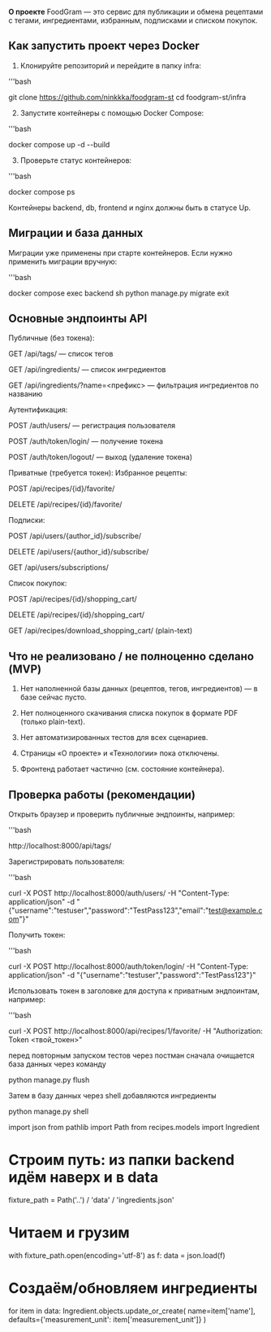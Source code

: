 **О проекте**
FoodGram — это сервис для публикации и обмена рецептами с тегами, ингредиентами, избранным, подписками и списком покупок.

## Как запустить проект через Docker

1. Клонируйте репозиторий и перейдите в папку infra:

'''bash

git clone https://github.com/ninkkka/foodgram-st
cd foodgram-st/infra

2. Запустите контейнеры с помощью Docker Compose:

'''bash

docker compose up -d --build

3. Проверьте статус контейнеров:

'''bash

docker compose ps

Контейнеры backend, db, frontend и nginx должны быть в статусе Up.

## Миграции и база данных

Миграции уже применены при старте контейнеров. Если нужно применить миграции вручную:

'''bash

docker compose exec backend sh
python manage.py migrate
exit

## Основные эндпоинты API

Публичные (без токена):

GET /api/tags/ — список тегов

GET /api/ingredients/ — список ингредиентов

GET /api/ingredients/?name=<префикс> — фильтрация ингредиентов по названию


Аутентификация:

POST /auth/users/ — регистрация пользователя

POST /auth/token/login/ — получение токена

POST /auth/token/logout/ — выход (удаление токена)


Приватные (требуется токен):
Избранное рецепты:

POST /api/recipes/{id}/favorite/

DELETE /api/recipes/{id}/favorite/


Подписки:

POST /api/users/{author_id}/subscribe/

DELETE /api/users/{author_id}/subscribe/

GET /api/users/subscriptions/


Список покупок:

POST /api/recipes/{id}/shopping_cart/

DELETE /api/recipes/{id}/shopping_cart/

GET /api/recipes/download_shopping_cart/ (plain-text)


## Что не реализовано / не полноценно сделано (MVP)

1. Нет наполненной базы данных (рецептов, тегов, ингредиентов) — в базе сейчас пусто.

2. Нет полноценного скачивания списка покупок в формате PDF (только plain-text).

3. Нет автоматизированных тестов для всех сценариев.

4. Страницы «О проекте» и «Технологии» пока отключены.

5. Фронтенд работает частично (см. состояние контейнера).


## Проверка работы (рекомендации)

Открыть браузер и проверить публичные эндпоинты, например:

'''bash

http://localhost:8000/api/tags/

Зарегистрировать пользователя:

'''bash

curl -X POST http://localhost:8000/auth/users/ -H "Content-Type: application/json" -d "{\"username\":\"testuser\",\"password\":\"TestPass123\",\"email\":\"test@example.com\"}"

Получить токен:

'''bash

curl -X POST http://localhost:8000/auth/token/login/ -H "Content-Type: application/json" -d "{\"username\":\"testuser\",\"password\":\"TestPass123\"}"

Использовать токен в заголовке для доступа к приватным эндпоинтам, например:

'''bash

curl -X POST http://localhost:8000/api/recipes/1/favorite/ -H "Authorization: Token <твой_токен>"

перед повторным запуском тестов через постман сначала очищается база данных через команду 

python manage.py flush

Затем в базу данных через shell добавляются ингредиенты

python manage.py shell

import json
from pathlib import Path
from recipes.models import Ingredient

# Строим путь: из папки backend идём наверх и в data
fixture_path = Path('..') / 'data' / 'ingredients.json'

# Читаем и грузим
with fixture_path.open(encoding='utf-8') as f:
    data = json.load(f)

# Создаём/обновляем ингредиенты
for item in data:
    Ingredient.objects.update_or_create(
        name=item['name'],
        defaults={'measurement_unit': item['measurement_unit']}
    )